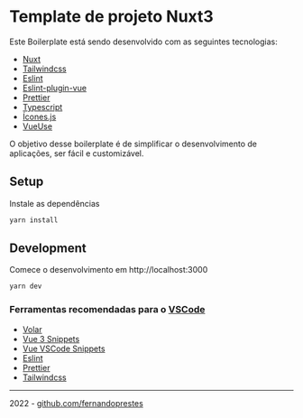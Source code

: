 # Template de projeto Nuxt3

Este Boilerplate está sendo desenvolvido com as seguintes tecnologias:

- [Nuxt](https://v3.nuxtjs.org/)
- [Tailwindcss](https://tailwindcss.com/)
- [Eslint](https://eslint.org/)
- [Eslint-plugin-vue](https://eslint.vuejs.org/)
- [Prettier](https://prettier.io/)
- [Typescript](https://www.typescriptlang.org/)
- [Ícones.js](https://icones.js.org/)
- [VueUse](https://vueuse.org/)

O objetivo desse boilerplate é de simplificar o desenvolvimento de aplicações, ser fácil e customizável.

## Setup

Instale as dependências

```bash
yarn install
```

## Development

Comece o desenvolvimento em http://localhost:3000

```bash
yarn dev
```

### Ferramentas recomendadas para o [VSCode](https://code.visualstudio.com/)

- [Volar](https://marketplace.visualstudio.com/items?itemName=Vue.volar)
- [Vue 3 Snippets](https://marketplace.visualstudio.com/items?itemName=hollowtree.vue-snippets)
- [Vue VSCode Snippets](https://marketplace.visualstudio.com/items?itemName=sdras.vue-vscode-snippets)
- [Eslint](https://marketplace.visualstudio.com/items?itemName=dbaeumer.vscode-eslint)
- [Prettier](https://marketplace.visualstudio.com/items?itemName=esbenp.prettier-vscode)
- [Tailwindcss](https://marketplace.visualstudio.com/items?itemName=bradlc.vscode-tailwindcss)

---

2022 - [github.com/fernandoprestes](https://github.com/fernandoprestes)
